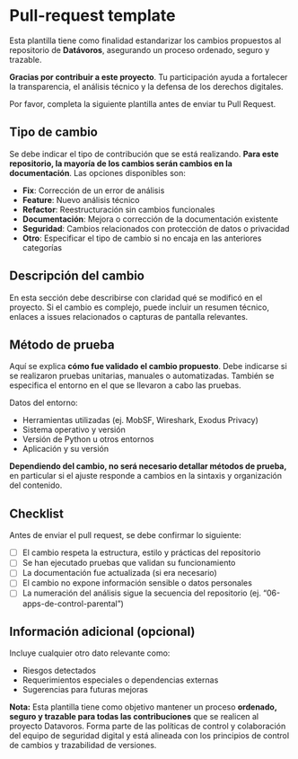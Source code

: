 # Pull-request template 

Esta plantilla tiene como finalidad estandarizar los cambios propuestos al repositorio de **Datávoros**, asegurando un proceso ordenado, seguro y trazable.

**Gracias por contribuir a este proyecto**. Tu participación ayuda a fortalecer la transparencia, el análisis técnico y la defensa de los derechos digitales.

Por favor, completa la siguiente plantilla antes de enviar tu Pull Request.

## Tipo de cambio

Se debe indicar el tipo de contribución que se está realizando. **Para este repositorio, la mayoría de los cambios serán cambios en la documentación**. Las opciones disponibles son:

* **Fix**: Corrección de un error de análisis
* **Feature**: Nuevo análisis técnico
* **Refactor**: Reestructuración sin cambios funcionales
* **Documentación**: Mejora o corrección de la documentación existente
* **Seguridad**: Cambios relacionados con protección de datos o privacidad
* **Otro**: Especificar el tipo de cambio si no encaja en las anteriores categorías

## Descripción del cambio

En esta sección debe describirse con claridad qué se modificó en el proyecto. Si el cambio es complejo, puede incluir un resumen técnico, enlaces a issues relacionados o capturas de pantalla relevantes.

## Método de prueba

Aquí se explica **cómo fue validado el cambio propuesto**. Debe indicarse si se realizaron pruebas unitarias, manuales o automatizadas. También se especifica el entorno en el que se llevaron a cabo las pruebas.

Datos del entorno:

* Herramientas utilizadas (ej. MobSF, Wireshark, Exodus Privacy)
* Sistema operativo y versión
* Versión de Python u otros entornos
* Aplicación y su versión

**Dependiendo del cambio, no será necesario detallar métodos de prueba,** en particular si el ajuste responde a cambios en la sintaxis y organización del contenido.

## Checklist

Antes de enviar el pull request, se debe confirmar lo siguiente:

- [ ] El cambio respeta la estructura, estilo y prácticas del repositorio
- [ ] Se han ejecutado pruebas que validan su funcionamiento
- [ ] La documentación fue actualizada (si era necesario)
- [ ] El cambio no expone información sensible o datos personales
- [ ] La numeración del análisis sigue la secuencia del repositorio (ej. “06-apps-de-control-parental”)

## Información adicional (opcional)

Incluye cualquier otro dato relevante como:

* Riesgos detectados
* Requerimientos especiales o dependencias externas
* Sugerencias para futuras mejoras

**Nota:** Esta plantilla tiene como objetivo mantener un proceso **ordenado, seguro y trazable para todas las contribuciones** que se realicen al proyecto Datavoros. Forma parte de las políticas de control y colaboración del equipo de seguridad digital y está alineada con los principios de control de cambios y trazabilidad de versiones.
